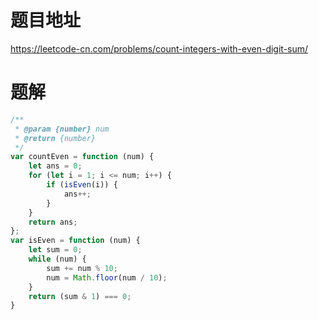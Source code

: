 # 题目地址
https://leetcode-cn.com/problems/count-integers-with-even-digit-sum/

# 题解
```js
/**
 * @param {number} num
 * @return {number}
 */
var countEven = function (num) {
    let ans = 0;
    for (let i = 1; i <= num; i++) {
        if (isEven(i)) {
            ans++;
        }
    }
    return ans;
};
var isEven = function (num) {
    let sum = 0;
    while (num) {
        sum += num % 10;
        num = Math.floor(num / 10);
    }
    return (sum & 1) === 0;
}
```
